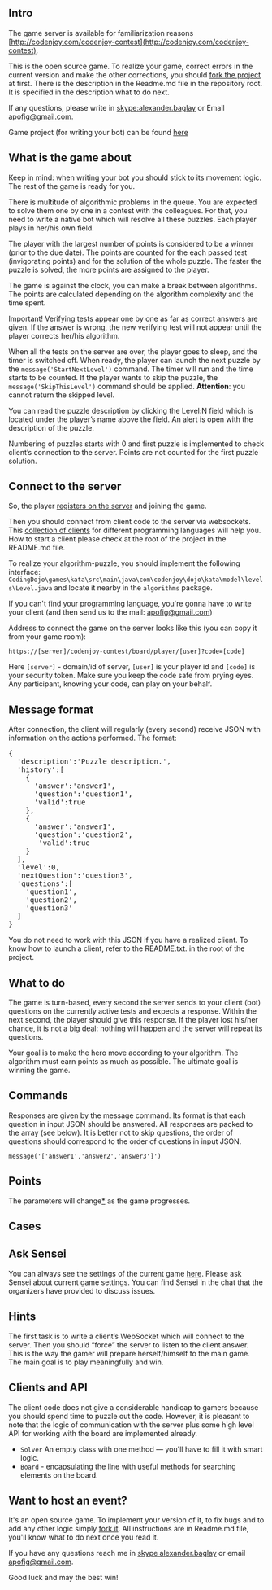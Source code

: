 <meta charset="UTF-8">

## Intro

The game server is available for familiarization reasons
[http://codenjoy.com/codenjoy-contest](http://codenjoy.com/codenjoy-contest).

This is the open source game. To realize your game, correct errors in the current
version and make the other corrections, you should
[fork the project](https://github.com/codenjoyme/codenjoy) at first.
There is the description in the Readme.md file in the repository root.
It is specified in the description what to do next.

If any questions, please write in [skype:alexander.baglay](skype:alexander.baglay)
or Email [apofig@gmail.com](mailto:apofig@gmail.com).

Game project (for writing your bot) can be
found [here](https://github.com/codenjoyme/codenjoy-clients.git)

## What is the game about

Keep in mind: when writing your bot you should stick to its movement logic.
The rest of the game is ready for you.

There is multitude of algorithmic problems in the queue. You are expected
to solve them one by one in a contest with the colleagues. For that,
you need to write a native bot which will resolve all these puzzles.
Each player plays in her/his own field. 

The player with the largest number of points is considered to be a winner
(prior to the due date). The points are counted for the each passed
test (invigorating points) and for the solution of the whole puzzle.
The faster the puzzle is solved, the more points are assigned to the
player.

The game is against the clock, you can make a break between algorithms.
The points are calculated depending on the algorithm complexity and the
time spent.

Important! Verifying tests appear one by one as far as correct answers
are given. If the answer is wrong, the new verifying test will not
appear until the player corrects her/his algorithm.

When all the tests on the server are over, the player goes to sleep,
and the timer is switched off. When ready, the player can launch the
next puzzle by the `message('StartNextLevel')` command. The timer will
run and the time starts to be counted. If the player wants to skip the
puzzle, the `message('SkipThisLevel')` command should be applied.
**Attention**: you cannot return the skipped level.

You can read the puzzle description by clicking the Level:N field which
is located under the player’s name above the field. An alert is open
with the description of the puzzle.

Numbering of puzzles starts with 0 and first puzzle is implemented to
check client’s connection to the server. Points are not counted for the
first puzzle solution.

## Connect to the server

So, the player [registers on the server](../../../register?gameName=kata)
and joining the game.

Then you should connect from client code to the server via websockets.
This [collection of clients](https://github.com/codenjoyme/codenjoy-clients.git)
for different programming languages will help you. How to start a
client please check at the root of the project in the README.md file.

To realize your algorithm-puzzle, you should
implement the following interface:
`CodingDojo\games\kata\src\main\java\com\codenjoy\dojo\kata\model\levels\Level.javа`
and locate it nearby in the `algorithms` package.

If you can't find your programming language, you're gonna
have to write your client (and then send us to the mail:
[apofig@gmail.com](mailto:apofig@gmail.com))

Address to connect the game on the server looks like this (you can
copy it from your game room):

`https://[server]/codenjoy-contest/board/player/[user]?code=[code]`

Here `[server]` - domain/id of server, `[user]` is your player id
and `[code]` is your security token. Make sure you keep the code
safe from prying eyes. Any participant, knowing your code, can
play on your behalf.

## Message format

After connection, the client will regularly (every second) receive JSON
with information on the actions performed. The format:

<pre>{
  'description':'Puzzle description.',
  'history':[
    {
      'answer':'answer1',
      'question':'question1',
      'valid':true
    },
    {
      'answer':'answer1',
      'question':'question2',
       'valid':true
    }
  ],
  'level':0,
  'nextQuestion':'question3',
  'questions':[
    'question1',
    'question2',
    'question3'
  ]
}</pre>

You do not need to work with this JSON if you have a realized client.
To know how to launch a client, refer to the README.txt. in the
root of the project.

## What to do

The game is turn-based, every second the server sends to your client
(bot) questions on the currently active tests and expects a response.
Within the next second, the player should give this response. If the
player lost his/her chance, it is not a big deal: nothing will happen
and the server will repeat its questions.

Your goal is to make the hero move according to your algorithm. The
algorithm must earn points as much as possible. The ultimate goal is
winning the game.

## Commands

Responses are given by the message command. Its format is that each
question in input JSON should be answered. All responses are packed
to the array (see below). It is better not to skip questions, the
order of questions should correspond to the order of questions in input
JSON.

`message('['answer1','answer2','answer3']')`

## Points

The parameters will change[*](index-md.md#ask) as the game progresses.

## Cases

## <a id="ask"></a> Ask Sensei

You can always see the settings of the current game
[here](/codenjoy-contest/rest/settings/player).
Please ask Sensei about current game settings. You can find Sensei in
the chat that the organizers have provided to discuss issues.

## Hints

The first task is to write a client’s WebSocket which will connect to the
server. Then you should “force” the server to listen to the client answer.
This is the way the gamer will prepare herself/himself to the main game.
The main goal is to play meaningfully and win.

## Clients and API

The client code does not give a considerable handicap to gamers because
you should spend time to puzzle out the code. However, it is pleasant
to note that the logic of communication with the server plus some high
level API for working with the board are implemented already.

* `Solver`
  An empty class with one method — you'll have to fill it with smart logic.
* `Board` - encapsulating the line with useful methods for searching
  elements on the board. 

## Want to host an event?

It's an open source game. To implement your version of it,
to fix bugs and to add any other logic simply
[fork it](https://github.com/codenjoyme/codenjoy.git).
All instructions are in Readme.md file, you'll know what to do next once you read it.

If you have any questions reach me in [skype alexander.baglay](skype:alexander.baglay)
or email [apofig@gmail.com](mailto:apofig@gmail.com).

Good luck and may the best win!